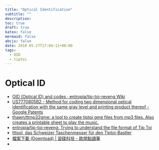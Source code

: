 ```yaml
---
title: "Optical Identification"
subtitle: ""
description:
toc: true
draft: true
katex: false
mermaid: false
abcjs: false
date: 2018-05-27T17:04:11+08:00
tags:
  - OID
  - tiptoi
---
```


# Optical ID
- [OID (Optical ID) and codes · entropia/tip-toi-reveng Wiki][@1]
- [US7770805B2 - Method for coding two dimensional optical identification with the same gray level and printing product thereof - Google Patents][@2]
- [thawn/ttmp32gme: a tool to create tiptoi gme files from mp3 files. Also creates a printable sheet to play the music.][@3]
- [entropia/tip-toi-reveng: Trying to understand the file format of Tip Toi][@4]
- [tttool, das Schweizer Taschenmesser für den Tiptoi-Bastler][@5]
- [檔案下載 (Download) | 習碟科技 - 歐朋點讀筆][@6]
- 

<!-- reference links -->

[@1]: https://github.com/entropia/tip-toi-reveng/wiki/OID-%28Optical-ID%29-and-codes
[@2]: https://patents.google.com/patent/US7770805
[@3]: https://github.com/thawn/ttmp32gme
[@4]: https://github.com/entropia/tip-toi-reveng
[@5]: http://tttool.entropia.de/
[@6]: http://www.cd-go.com.tw/download/
